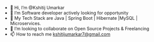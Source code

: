 - 👋 Hi, I’m @Kshitij Umarkar 
- 👀 I’m Software developer actively looking for opportunity
- 🌱 My Tech Stack are Java | Spring Boot | Hibernate |MySQL | Microservices.
- 💞️ I’m looking to collaborate on Open Source Projects & Freelancing
- 📫 How to reach me kshitijumarkar7@gmail.com

<!---
Kshitij57/Kshitij57 is a ✨ special ✨ repository because its `README.md` (this file) appears on your GitHub profile.
You can click the Preview link to take a look at your changes.
--->
